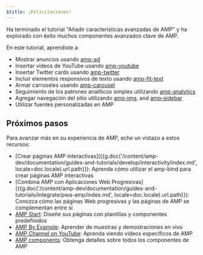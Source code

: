```yaml
---
$title: ¡Felicitaciones!
---
```


Ha terminado el tutorial "Añadir características avanzadas de AMP" y ha explorado con éxito muchos componentes avanzados clave de AMP.

En este tutorial, aprendiste a:

- Mostrar anuncios usando [amp-ad](/es/docs/reference/components/amp-ad.html)
- Insertar videos de YouTube usando [amp-youtube](/docs/reference/components/amp-youtube.html)
- Insertar Twitter cards usando [amp-twitter](/es/docs/reference/components/amp-twitter.html)
- Incluir elementos responsivos de texto usando [amp-fit-text](/es/docs/reference/components/amp-fit-text.html)
- Armar carruseles usando [amp-carousel](/es/docs/reference/components/amp-carousel.html)
- Seguimiento de los patrones analíticos simples utilizando [amp-analytics](/es/docs/reference/components/amp-analytics.html)
- Agregar navegación del sitio utilizando [amp-img](/es/docs/reference/components/amp-img.html), and [amp-sidebar](/es/docs/reference/components/amp-sidebar.html)
- Utilizar fuentes personalizadas en AMP



## Próximos pasos

Para avanzar más en su experiencia de AMP, eche un vistazo a estos recursos:

- [Crear páginas AMP interactivas]({{g.doc('/content/amp-dev/documentation/guides-and-tutorials/develop/interactivity/index.md', locale=doc.locale).url.path}}): Aprenda cómo utilizar el amp-bind para crear páginas AMP interactivas
- [Combina AMP con Aplicaciones Web Progresivas]({{g.doc('/content/amp-dev/documentation/guides-and-tutorials/integrate/pwa-amp/index.md', locale=doc.locale).url.path}}): Conozca cómo las páginas Web progresivas y las páginas de AMP se complementan entre sí
- [AMP Start](https://www.ampstart.com/): Diseñe sus páginas con plantillas y componentes predefinidos
- [AMP By Example](https://ampbyexample.com/): Aprender de muestras y demostraciones en vivo
- [AMP Channel on YouTube](https://www.youtube.com/channel/UCXPBsjgKKG2HqsKBhWA4uQw): Aprenda viendo videos específicos de AMP
- [AMP components](/es/docs/reference/components.html): Obtenga detalles sobre todos los componentes de AMP
